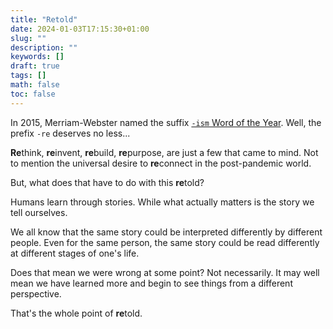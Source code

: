 ```yaml
---
title: "Retold"
date: 2024-01-03T17:15:30+01:00
slug: ""
description: ""
keywords: []
draft: true
tags: []
math: false
toc: false
---
```


In 2015, Merriam-Webster named the suffix [`-ism` Word of the Year](https://www.merriam-webster.com/words-at-play/woty2015-top-looked-up-words-ism). Well, the prefix `-re` deserves no less...

**Re**think, **re**invent, **re**build, **re**purpose, are just a few that came to mind. Not to mention the universal desire to **re**connect in the post-pandemic world.

But, what does that have to do with this **re**told?

Humans learn through stories. While what actually matters is the story we tell ourselves. 

We all know that the same story could be interpreted differently by different people. Even for the same person, the same story could be read differently at different stages of one's life.

Does that mean we were wrong at some point? Not necessarily. It may well mean we have learned more and begin to see things from a different perspective.

That's the whole point of **re**told.
